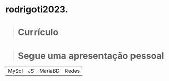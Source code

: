# rodrigoti2023.
> <h1>Currículo</h1>

> <h1>Segue uma apresentação pessoal</h1>

<table>
  <tr>
  <td>MySql</td>
  <td>JS</td>
  <td>MariaBD</td>
  <td>Redes</td>
    
  </tr>
</table>

